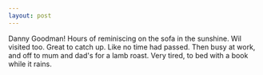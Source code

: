 ```yaml
---
layout: post
---
```


Danny Goodman! Hours of reminiscing on the sofa in the sunshine. Wil visited
too. Great to catch up. Like no time had passed. Then busy at work, and off to
mum and dad's for a lamb roast. Very tired, to bed with a book while it rains.
